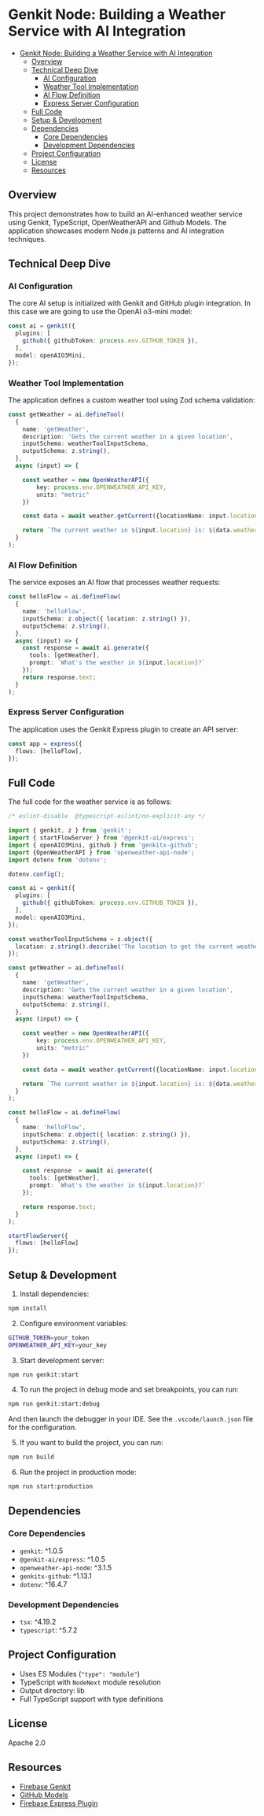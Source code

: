 # Genkit Node: Building a Weather Service with AI Integration
<!-- TOC -->

- [Genkit Node: Building a Weather Service with AI Integration](#genkit-node-building-a-weather-service-with-ai-integration)
  - [Overview](#overview)
  - [Technical Deep Dive](#technical-deep-dive)
    - [AI Configuration](#ai-configuration)
    - [Weather Tool Implementation](#weather-tool-implementation)
    - [AI Flow Definition](#ai-flow-definition)
    - [Express Server Configuration](#express-server-configuration)
  - [Full Code](#full-code)
  - [Setup \& Development](#setup--development)
  - [Dependencies](#dependencies)
    - [Core Dependencies](#core-dependencies)
    - [Development Dependencies](#development-dependencies)
  - [Project Configuration](#project-configuration)
  - [License](#license)
  - [Resources](#resources)

<!-- /TOC -->

## Overview
This project demonstrates how to build an AI-enhanced weather service using Genkit, TypeScript, OpenWeatherAPI and Github Models. The application showcases modern Node.js patterns and AI integration techniques.

## Technical Deep Dive

### AI Configuration
The core AI setup is initialized with Genkit and GitHub plugin integration. In this case we are going to use the OpenAI o3-mini model:

```typescript
const ai = genkit({
  plugins: [
    github({ githubToken: process.env.GITHUB_TOKEN }),
  ],
  model: openAIO3Mini,
});
```

### Weather Tool Implementation
The application defines a custom weather tool using Zod schema validation:

```typescript
const getWeather = ai.defineTool(
  {
    name: 'getWeather',
    description: 'Gets the current weather in a given location',
    inputSchema: weatherToolInputSchema,
    outputSchema: z.string(),
  },
  async (input) => {

    const weather = new OpenWeatherAPI({
        key: process.env.OPENWEATHER_API_KEY,
        units: "metric"
    })

    const data = await weather.getCurrent({locationName: input.location});

    return `The current weather in ${input.location} is: ${data.weather.temp.cur} Degrees in Celsius`;
  }
);
```

### AI Flow Definition
The service exposes an AI flow that processes weather requests:

```typescript
const helloFlow = ai.defineFlow(
  {
    name: 'helloFlow',
    inputSchema: z.object({ location: z.string() }),
    outputSchema: z.string(),
  },
  async (input) => {
    const response = await ai.generate({
      tools: [getWeather],
      prompt: `What's the weather in ${input.location}?`
    });
    return response.text;
  }
);
```

### Express Server Configuration
The application uses the Genkit Express plugin to create an API server:

```typescript
const app = express({
  flows: [helloFlow],
});
```

## Full Code

The full code for the weather service is as follows:

```typescript
/* eslint-disable  @typescript-eslint/no-explicit-any */

import { genkit, z } from 'genkit';
import { startFlowServer } from '@genkit-ai/express';
import { openAIO3Mini, github } from 'genkitx-github';
import {OpenWeatherAPI } from 'openweather-api-node';
import dotenv from 'dotenv';

dotenv.config();

const ai = genkit({
  plugins: [
    github({ githubToken: process.env.GITHUB_TOKEN }),
  ],
  model: openAIO3Mini,
});

const weatherToolInputSchema = z.object({ 
  location: z.string().describe('The location to get the current weather for')
});

const getWeather = ai.defineTool(
  {
    name: 'getWeather',
    description: 'Gets the current weather in a given location',
    inputSchema: weatherToolInputSchema,
    outputSchema: z.string(),
  },
  async (input) => {

    const weather = new OpenWeatherAPI({
        key: process.env.OPENWEATHER_API_KEY,
        units: "metric"
    })

    const data = await weather.getCurrent({locationName: input.location});

    return `The current weather in ${input.location} is: ${data.weather.temp.cur} Degrees in Celsius`;
  }
);

const helloFlow = ai.defineFlow(
  {
    name: 'helloFlow',
    inputSchema: z.object({ location: z.string() }),
    outputSchema: z.string(),
  },
  async (input) => {

    const response  = await ai.generate({
      tools: [getWeather],
      prompt: `What's the weather in ${input.location}?`
    });

    return response.text;
  }
);

startFlowServer({
  flows: [helloFlow]
});
```

## Setup & Development

1. Install dependencies:
```bash
npm install
```

2. Configure environment variables:
```bash
GITHUB_TOKEN=your_token
OPENWEATHER_API_KEY=your_key
```

3. Start development server:
```bash
npm run genkit:start
```

4. To run the project in debug mode and set breakpoints, you can run:
```bash
npm run genkit:start:debug
```
And then launch the debugger in your IDE. See the `.vscode/launch.json` file for the configuration.

5. If you want to build the project, you can run:
```bash
npm run build
```

6. Run the project in production mode:
```bash
npm run start:production
```

## Dependencies

### Core Dependencies
- `genkit`: ^1.0.5
- `@genkit-ai/express`: ^1.0.5
- `openweather-api-node`: ^3.1.5
- `genkitx-github`: ^1.13.1
- `dotenv`: ^16.4.7

### Development Dependencies
- `tsx`: ^4.19.2
- `typescript`: ^5.7.2

## Project Configuration

- Uses ES Modules (`"type": "module"`)
- TypeScript with `NodeNext` module resolution
- Output directory: lib
- Full TypeScript support with type definitions

## License

Apache 2.0

## Resources

- [Firebase Genkit](https://firebase.google.com/products/genkit)
- [GitHub Models](https://github.com/marketplace/models)
- [Firebase Express Plugin](https://firebase.google.com/docs/genkit/deploy-node)
